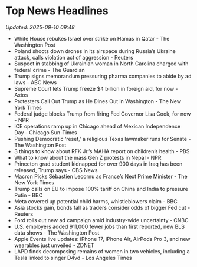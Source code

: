 # Top News Headlines

_Updated: 2025-09-10 09:48_

- White House rebukes Israel over strike on Hamas in Qatar - The Washington Post
- Poland shoots down drones in its airspace during Russia’s Ukraine attack, calls violation act of aggression - Reuters
- Suspect in stabbing of Ukrainian woman in North Carolina charged with federal crime - The Guardian
- Trump signs memorandum pressuring pharma companies to abide by ad laws - ABC News
- Supreme Court lets Trump freeze $4 billion in foreign aid, for now - Axios
- Protesters Call Out Trump as He Dines Out in Washington - The New York Times
- Federal judge blocks Trump from firing Fed Governor Lisa Cook, for now - NPR
- ICE operations ramp up in Chicago ahead of Mexican Independence Day - Chicago Sun-Times
- Pushing Democratic ‘reset,’ a religious Texas lawmaker runs for Senate - The Washington Post
- 3 things to know about RFK Jr.’s MAHA report on children’s health - PBS
- What to know about the mass Gen Z protests in Nepal - NPR
- Princeton grad student kidnapped for over 900 days in Iraq has been released, Trump says - CBS News
- Macron Picks Sébastien Lecornu as France’s Next Prime Minister - The New York Times
- Trump calls on EU to impose 100% tariff on China and India to pressure Putin - BBC
- Meta covered up potential child harms, whistleblowers claim - BBC
- Asia stocks gain, bonds fall as traders consider odds of bigger Fed cut - Reuters
- Ford rolls out new ad campaign amid industry-wide uncertainty - CNBC
- U.S. employers added 911,000 fewer jobs than first reported, new BLS data shows - The Washington Post
- Apple Events live updates: iPhone 17, iPhone Air, AirPods Pro 3, and new wearables just unveiled - ZDNET
- LAPD finds decomposing remains of women in two vehicles, including a Tesla linked to singer D4vd - Los Angeles Times